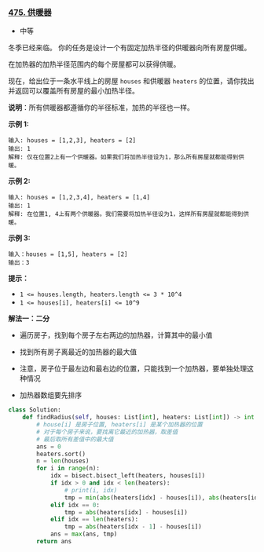 ### [475. 供暖器](https://leetcode.cn/problems/heaters/)

- 中等

冬季已经来临。 你的任务是设计一个有固定加热半径的供暖器向所有房屋供暖。

在加热器的加热半径范围内的每个房屋都可以获得供暖。

现在，给出位于一条水平线上的房屋 `houses` 和供暖器 `heaters` 的位置，请你找出并返回可以覆盖所有房屋的最小加热半径。

**说明**：所有供暖器都遵循你的半径标准，加热的半径也一样。

**示例 1:**

```
输入: houses = [1,2,3], heaters = [2]
输出: 1
解释: 仅在位置2上有一个供暖器。如果我们将加热半径设为1，那么所有房屋就都能得到供暖。
```

**示例 2:**

```
输入: houses = [1,2,3,4], heaters = [1,4]
输出: 1
解释: 在位置1, 4上有两个供暖器。我们需要将加热半径设为1，这样所有房屋就都能得到供暖。
```

**示例 3:**

```
输入：houses = [1,5], heaters = [2]
输出：3
```

**提示：**

- `1 <= houses.length, heaters.length <= 3 * 10^4`
- `1 <= houses[i], heaters[i] <= 10^9`

**解法一：二分**

- 遍历房子，找到每个房子左右两边的加热器，计算其中的最小值

- 找到所有房子离最近的加热器的最大值
- 注意，房子位于最左边和最右边的位置，只能找到一个加热器，要单独处理这种情况
- 加热器数组要先排序

```python
class Solution:
    def findRadius(self, houses: List[int], heaters: List[int]) -> int:
        # house[i] 是房子位置, heaters[i] 是某个加热器的位置
        # 对于每个房子来说，要找离它最近的加热器，取差值
        # 最后取所有差值中的最大值
        ans = 0
        heaters.sort()
        n = len(houses)
        for i in range(n):
            idx = bisect.bisect_left(heaters, houses[i])
            if idx > 0 and idx < len(heaters):
                # print(i, idx)
                tmp = min(abs(heaters[idx] - houses[i]), abs(heaters[idx - 1] - houses[i]))
            elif idx == 0:
                tmp = abs(heaters[idx] - houses[i])
            elif idx == len(heaters):
                tmp = abs(heaters[idx - 1] - houses[i])
            ans = max(ans, tmp)
        return ans
```

